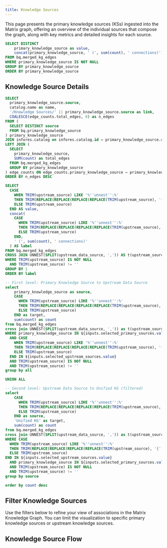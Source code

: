 ```yaml
---
title: Knowledge Sources
---
```

<p>
This page presents the primary knowledge sources (KSs) ingested into the Matrix graph, offering an overview of the individual 
sources that compose the graph, along with key metrics and detailed insights for each source.
</p>

``` sql distinct_primary_knowledge_source
SELECT DISTINCT 
    primary_knowledge_source as value,
    concat(primary_knowledge_source, ' (', sum(count), ' connections)') as label
FROM bq.merged_kg_edges
WHERE primary_knowledge_source IS NOT NULL
GROUP BY primary_knowledge_source
ORDER BY primary_knowledge_source
```

## Knowledge Source Details

```sql knowledge_source_table
SELECT 
  primary_knowledge_source.source,
  catalog.name as name,
  '/Knowledge Sources/' || primary_knowledge_source.source as link,
  COALESCE(edge_counts.total_edges, 0) as n_edges
FROM (
  SELECT DISTINCT source 
  FROM bq.primary_knowledge_source
) primary_knowledge_source
JOIN infores.catalog on infores.catalog.id = primary_knowledge_source.source
LEFT JOIN (
  SELECT 
    primary_knowledge_source,
    SUM(count) as total_edges
  FROM bq.merged_kg_edges
  GROUP BY primary_knowledge_source
) edge_counts ON edge_counts.primary_knowledge_source = primary_knowledge_source.source
ORDER BY n_edges DESC
```

<DataTable data={knowledge_source_table} link=link search=true>
  <Column id="source" title="Knowledge Source ID" />
  <Column id="name" title="Name" />
  <Column id="n_edges" title="Edges" contentType="bar" barColor="#93c5fd" backgroundColor="#e5e7eb" fmt="num0" />
</DataTable>

```sql distinct_upstream_knowledge_source
SELECT 
  CASE 
    WHEN TRIM(upstream_source) LIKE '%''unnest'':%'
    THEN TRIM(REPLACE(REPLACE(REPLACE(REPLACE(TRIM(upstream_source), '{''unnest'': ''', ''), '''}', ''), '{''unnest'': ', ''), '}', ''))
    ELSE TRIM(upstream_source)
  END AS value,
  concat(
    CASE 
      WHEN TRIM(upstream_source) LIKE '%''unnest'':%'
      THEN TRIM(REPLACE(REPLACE(REPLACE(REPLACE(TRIM(upstream_source), '{''unnest'': ''', ''), '''}', ''), '{''unnest'': ', ''), '}', ''))
      ELSE TRIM(upstream_source)
    END,
    ' (', sum(count), ' connections)'
  ) AS label
FROM bq.merged_kg_edges
CROSS JOIN UNNEST(SPLIT(upstream_data_source, ',')) AS t(upstream_source)
WHERE TRIM(upstream_source) IS NOT NULL
  AND TRIM(upstream_source) != ''
GROUP BY 1
ORDER BY label
```

<script>
  // Create depth overrides for proper Sankey layout
  let depthOverrides = {}
  
  if (distinct_primary_knowledge_source && Array.isArray(distinct_primary_knowledge_source)) {    
    distinct_primary_knowledge_source.forEach(pks => {
      depthOverrides[pks.value] = 0;
    });    
  }

  if (distinct_upstream_knowledge_source && Array.isArray(distinct_upstream_knowledge_source)) {
    distinct_upstream_knowledge_source.forEach(uks => {
      depthOverrides[uks.value] = 1;
    });
  }

  // Unified KG is always at depth 2
  depthOverrides['Unified KG'] = 2;
  
  // Add common cleaned upstream source names to ensure proper depth
  const commonUpstreamSources = ['ec_medical', 'rtxkg2', 'robokop'];
  commonUpstreamSources.forEach(source => {
    depthOverrides[source] = 1;
  });
</script>

```sql knowledge_source_sankey
-- First level: Primary Knowledge Source to Upstream Data Source
select 
    primary_knowledge_source as source, 
    CASE 
      WHEN TRIM(upstream_source) LIKE '%''unnest'':%'
      THEN TRIM(REPLACE(REPLACE(REPLACE(REPLACE(TRIM(upstream_source), '{''unnest'': ''', ''), '''}', ''), '{''unnest'': ', ''), '}', ''))
      ELSE TRIM(upstream_source)
    END as target, 
    sum(count) as count
from bq.merged_kg_edges
cross join UNNEST(SPLIT(upstream_data_source, ',')) as t(upstream_source)
WHERE primary_knowledge_source IN ${inputs.selected_primary_sources.value}
  AND CASE 
    WHEN TRIM(upstream_source) LIKE '%''unnest'':%'
    THEN TRIM(REPLACE(REPLACE(REPLACE(REPLACE(TRIM(upstream_source), '{''unnest'': ''', ''), '''}', ''), '{''unnest'': ', ''), '}', ''))
    ELSE TRIM(upstream_source)
  END IN ${inputs.selected_upstream_sources.value}
  AND TRIM(upstream_source) IS NOT NULL
  AND TRIM(upstream_source) != ''
group by all

UNION ALL

-- Second level: Upstream Data Source to Unified KG (filtered)
select 
    CASE 
      WHEN TRIM(upstream_source) LIKE '%''unnest'':%'
      THEN TRIM(REPLACE(REPLACE(REPLACE(REPLACE(TRIM(upstream_source), '{''unnest'': ''', ''), '''}', ''), '{''unnest'': ', ''), '}', ''))
      ELSE TRIM(upstream_source)
    END as source,
    'Unified KG' as target,
    sum(count) as count
from bq.merged_kg_edges
cross join UNNEST(SPLIT(upstream_data_source, ',')) as t(upstream_source)
WHERE CASE 
  WHEN TRIM(upstream_source) LIKE '%''unnest'':%'
  THEN TRIM(REPLACE(REPLACE(REPLACE(REPLACE(TRIM(upstream_source), '{''unnest'': ''', ''), '''}', ''), '{''unnest'': ', ''), '}', ''))
  ELSE TRIM(upstream_source)
END IN ${inputs.selected_upstream_sources.value}
  AND primary_knowledge_source IN ${inputs.selected_primary_sources.value}
  AND TRIM(upstream_source) IS NOT NULL
  AND TRIM(upstream_source) != ''
group by source

order by count desc
```

## Filter Knowledge Sources
Use the filters below to refine your view of associations in the Matrix Knowledge Graph. You can limit the visualization to specific primary knowledge sources or upstream knowledge sources.

<div>
<Dropdown
  data={distinct_primary_knowledge_source}
  name=selected_primary_sources
  value=value
  label=label
  title="Filter Primary KS"
  multiple=true
  selectAllByDefault=true
  description="Filter knowledge graph by primary knowledge sources"
/>
</div>

<div>
<Dropdown
  data={distinct_upstream_knowledge_source}
  name=selected_upstream_sources
  value=value
  label=label
  title="Filter Upstream KS"
  multiple=true
  selectAllByDefault=true
  description="Filter knowledge graph by upstream sources"
/>
</div>

## Knowledge Source Flow

<SankeyDiagram 
  data={knowledge_source_sankey} 
  sourceCol='source'
  targetCol='target'
  valueCol='count'
  linkLabels='full'
  linkColor='gradient'
    chartAreaHeight={1200}
  valueFmt='0,0'
  depthOverride={depthOverrides}
/>



